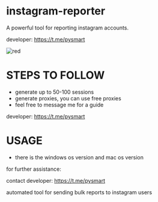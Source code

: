 # instagram-reporter
A powerful tool for reporting instagram accounts.

developer: https://t.me/pysmart


![red](https://github.com/user-attachments/assets/64fa7546-fdf0-414d-a4ba-6b45df0944be)


# STEPS TO FOLLOW
- generate up to 50-100 sessions
- generate proxies, you can use free proxies
- feel free to message me for a guide

developer: https://t.me/pysmart

# USAGE
- there is the windows os version and mac os version

for further assistance:

contact developer: https://t.me/pysmart

automated tool for sending bulk reports to instagram users
